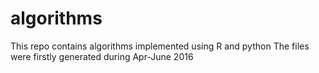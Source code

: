 # algorithms
This repo contains algorithms implemented using R and python 
The files were firstly generated during Apr-June 2016
